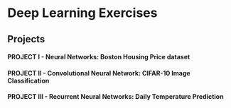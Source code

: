 # Deep Learning Exercises

## Projects

#### PROJECT I - Neural Networks: Boston Housing Price dataset
#### PROJECT II - Convolutional Neural Network: CIFAR-10 Image Classification
#### PROJECT III - Recurrent Neural Networks: Daily Temperature Prediction  
